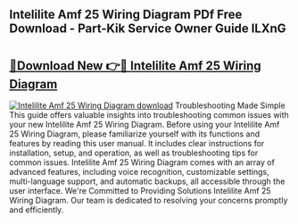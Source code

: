 ## Intelilite Amf 25 Wiring Diagram PDf Free Download - Part-Kik Service Owner Guide lLXnG

# <h2><a href="http://dfk97o.blite.top/?on=Intelilite+Amf+25+Wiring+Diagram">🔗Download New 👉🔴 Intelilite Amf 25 Wiring Diagram</a></h2>

[![Intelilite Amf 25 Wiring Diagram download](https://i.imgur.com/lujVjoI.png)](http://dfk97o.blite.top/?on=Intelilite+Amf+25+Wiring+Diagram)
Troubleshooting Made Simple This guide offers valuable insights into troubleshooting common issues with your new Intelilite Amf 25 Wiring Diagram. Before using your Intelilite Amf 25 Wiring Diagram, please familiarize yourself with its functions and features by reading this user manual. It includes clear instructions for installation, setup, and operation, as well as troubleshooting tips for common issues. Intelilite Amf 25 Wiring Diagram comes with an array of advanced features, including voice recognition, customizable settings, multi-language support, and automatic backups, all accessible through the user interface. We're Committed to Providing Solutions Intelilite Amf 25 Wiring Diagram. Our team is dedicated to resolving your concerns promptly and efficiently.
